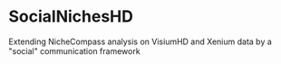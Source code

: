 # SocialNichesHD
Extending NicheCompass analysis on VisiumHD and Xenium data by a "social" communication framework
